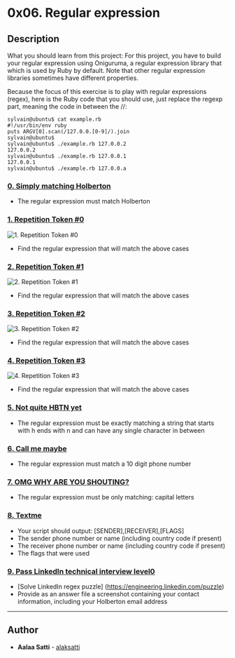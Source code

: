 # 0x06. Regular expression

## Description
What you should learn from this project:
For this project, you have to build your regular expression using Oniguruma, a regular expression library that which is used by Ruby by default. Note that other regular expression libraries sometimes have different properties.

Because the focus of this exercise is to play with regular expressions (regex), here is the Ruby code that you should use, just replace the regexp part, meaning the code in between the //:

```
sylvain@ubuntu$ cat example.rb
#!/usr/bin/env ruby
puts ARGV[0].scan(/127.0.0.[0-9]/).join
sylvain@ubuntu$
sylvain@ubuntu$ ./example.rb 127.0.0.2
127.0.0.2
sylvain@ubuntu$ ./example.rb 127.0.0.1
127.0.0.1
sylvain@ubuntu$ ./example.rb 127.0.0.a
```

### [0. Simply matching Holberton](./0-simply_match_holberton.rb)
* The regular expression must match Holberton

### [1. Repetition Token #0](./1-repetition_token_0.rb)
![1. Repetition Token #0](https://s3.amazonaws.com/intranet-projects-files/holbertonschool-sysadmin_devops/78/repetition-token-0.png)
* Find the regular expression that will match the above cases

### [2. Repetition Token #1](./2-repetition_token_1.rb)
![2. Repetition Token #1](https://s3.amazonaws.com/intranet-projects-files/holbertonschool-sysadmin_devops/78/repetition-token-1.png)
* Find the regular expression that will match the above cases

### [3. Repetition Token #2](./3-repetition_token_2.rb)
![3. Repetition Token #2](https://s3.amazonaws.com/intranet-projects-files/holbertonschool-sysadmin_devops/78/repetition-token-2.png)
* Find the regular expression that will match the above cases

### [4. Repetition Token #3](./4-repetition_token_3.rb)
![4. Repetition Token #3](https://s3.amazonaws.com/intranet-projects-files/holbertonschool-sysadmin_devops/78/repetition-token-3.png)
* Find the regular expression that will match the above cases

### [5. Not quite HBTN yet](./5-beginning_and_end.rb)
* The regular expression must be exactly matching a string that starts with h ends with n and can have any single character in between

### [6. Call me maybe](./6-phone_number.rb)
* The regular expression must match a 10 digit phone number

### [7. OMG WHY ARE YOU SHOUTING?](./7-OMG_WHY_ARE_YOU_SHOUTING.rb)
* The regular expression must be only matching: capital letters

### [8. Textme](./100-textme.rb)
* Your script should output: [SENDER],[RECEIVER],[FLAGS]
* The sender phone number or name (including country code if present)
* The receiver phone number or name (including country code if present)
* The flags that were used

### [9. Pass LinkedIn technical interview level0](./101-passed_linkedin_regex_challenge.jpg)
* [Solve LinkedIn regex puzzle] (https://engineering.linkedin.com/puzzle)
* Provide as an answer file a screenshot containing your contact information, including your Holberton email address
---

## Author
* **Aalaa Satti** - [alaksatti](https://github.com/alaksatti)
